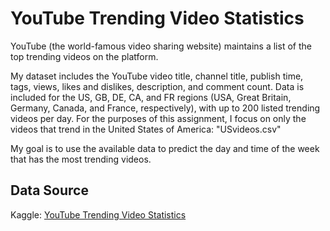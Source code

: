 # YouTube Trending Video Statistics
YouTube (the world-famous video sharing website) maintains a list of the top trending videos on the platform. 

My dataset includes the YouTube video title, channel title, publish time, tags, views, likes and dislikes, description, and 
comment count. Data is included for the US, GB, DE, CA, and FR regions (USA, Great Britain, Germany, Canada, and France, 
respectively), with up to 200 listed trending videos per day. For the purposes of this assignment, I focus on only the videos
that trend in the United States of America: "USvideos.csv"

My goal is to use the available data to predict the day and time of the week that has the most trending videos.

## Data Source
Kaggle:
[YouTube Trending Video Statistics](https://www.kaggle.com/datasnaek/youtube-new)<br>
